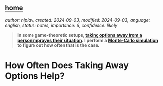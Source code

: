 [home](./index.md)
------------------

*author: niplav, created: 2024-09-03, modified: 2024-09-03, language: english, status: notes, importance: 6, confidence: likely*

> __In some game-theoretic setups,
[taking options away from a personimproves their
situation](./notes.html#Paternalism_May_Be_About_Mechanism_Design). I
perform a [Monte-Carlo
simulation](https://en.wikipedia.org/wiki/Monte-Carlo_simulation) to
figure out how often that is the case.__

How Often Does Taking Away Options Help?
=========================================
